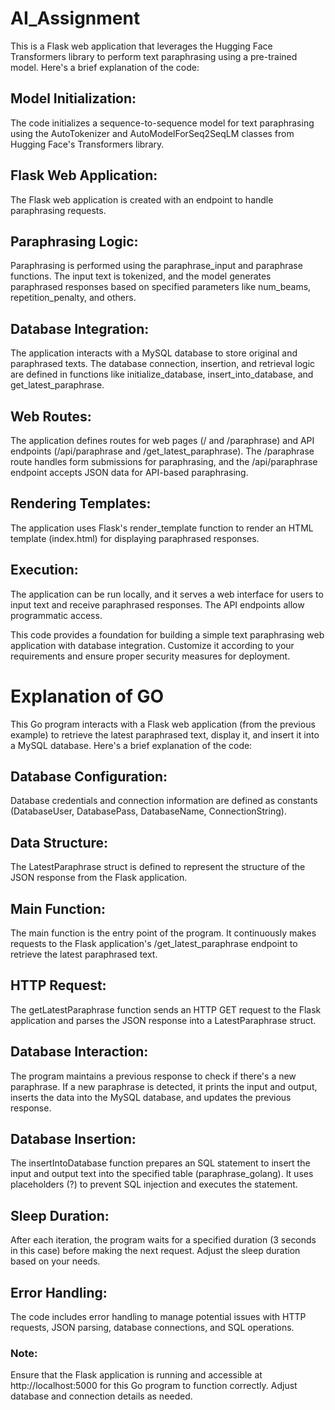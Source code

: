 # AI_Assignment
 This is a Flask web application that leverages the Hugging Face Transformers library to perform text paraphrasing using a pre-trained model. Here's a brief explanation of the code:

## Model Initialization:
The code initializes a sequence-to-sequence model for text paraphrasing using the AutoTokenizer and AutoModelForSeq2SeqLM classes from Hugging Face's Transformers library.

## Flask Web Application:
The Flask web application is created with an endpoint to handle paraphrasing requests.

## Paraphrasing Logic:
Paraphrasing is performed using the paraphrase_input and paraphrase functions. The input text is tokenized, and the model generates paraphrased responses based on specified parameters like num_beams, repetition_penalty, and others.

## Database Integration:
The application interacts with a MySQL database to store original and paraphrased texts. The database connection, insertion, and retrieval logic are defined in functions like initialize_database, insert_into_database, and get_latest_paraphrase.

## Web Routes:
The application defines routes for web pages (/ and /paraphrase) and API endpoints (/api/paraphrase and /get_latest_paraphrase). The /paraphrase route handles form submissions for paraphrasing, and the /api/paraphrase endpoint accepts JSON data for API-based paraphrasing.

## Rendering Templates:
The application uses Flask's render_template function to render an HTML template (index.html) for displaying paraphrased responses.

## Execution:
The application can be run locally, and it serves a web interface for users to input text and receive paraphrased responses. The API endpoints allow programmatic access.

This code provides a foundation for building a simple text paraphrasing web application with database integration. Customize it according to your requirements and ensure proper security measures for deployment.

# Explanation of GO
This Go program interacts with a Flask web application (from the previous example) to retrieve the latest paraphrased text, display it, and insert it into a MySQL database. Here's a brief explanation of the code:

## Database Configuration:
Database credentials and connection information are defined as constants (DatabaseUser, DatabasePass, DatabaseName, ConnectionString).

## Data Structure:
The LatestParaphrase struct is defined to represent the structure of the JSON response from the Flask application.

## Main Function:
The main function is the entry point of the program. It continuously makes requests to the Flask application's /get_latest_paraphrase endpoint to retrieve the latest paraphrased text.

## HTTP Request:
The getLatestParaphrase function sends an HTTP GET request to the Flask application and parses the JSON response into a LatestParaphrase struct.

## Database Interaction:
The program maintains a previous response to check if there's a new paraphrase. If a new paraphrase is detected, it prints the input and output, inserts the data into the MySQL database, and updates the previous response.

## Database Insertion:
The insertIntoDatabase function prepares an SQL statement to insert the input and output text into the specified table (paraphrase_golang). It uses placeholders (?) to prevent SQL injection and executes the statement.

## Sleep Duration:
After each iteration, the program waits for a specified duration (3 seconds in this case) before making the next request. Adjust the sleep duration based on your needs.

## Error Handling:
The code includes error handling to manage potential issues with HTTP requests, JSON parsing, database connections, and SQL operations.

### Note:
Ensure that the Flask application is running and accessible at http://localhost:5000 for this Go program to function correctly. Adjust database and connection details as needed.
